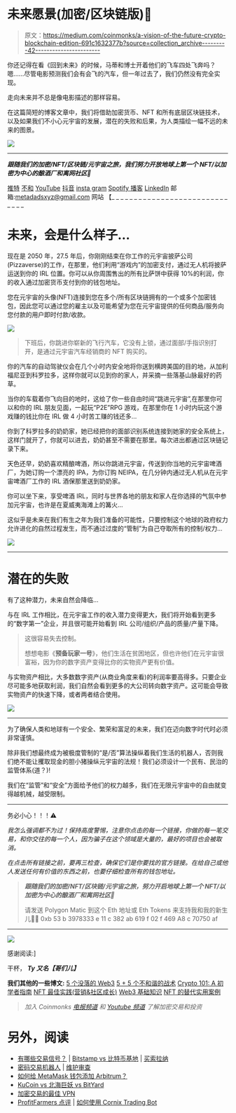 # 未来愿景(加密/区块链版)💫

> 原文：<https://medium.com/coinmonks/a-vision-of-the-future-crypto-blockchain-edition-691c1632377b?source=collection_archive---------42----------------------->

你还记得在看《回到未来》的时候，马蒂和博士开着他们的飞车四处飞奔吗？嗯……尽管电影预测我们会有会飞的汽车，但一年过去了，我们仍然没有完全实现。

走向未来并不总是像电影描述的那样容易。

在这篇简短的博客文章中，我们将借助加密货币、NFT 和所有底层区块链技术，以及如果我们不小心元宇宙的发展，潜在的失败和后果，为人类描绘一幅不远的未来的图景。

![](img/f364cf697d02bae5ef734b88ef4138b1.png)

__________________________________________________________

***跟随我们的加密/NFT/区块链/元宇宙之旅，我们努力开放地球上第一个 NFT/以加密为中心的酿酒厂和离网社区🌱***

[推特](https://www.twitter.com/metadadsxyz)
[不和](https://discord.gg/Cv8v2Ert8m)
[YouTube](https://www.youtube.com/channel/UC7pbtSBs9nRJHK6coMhCR8g)
[抖音](https://www.tiktok.com/@thedudescrypto)
[insta gram](https://www.instagram.com/metadadsxyz)
[Spotify 播客](https://open.spotify.com/episode/5U8vXE9HDAsGbSbebw9p62?si=2rZIigw-Tw2pCxjxmkbYzQ)
[LinkedIn](https://www.linkedin/in/stevensonty)
邮箱:metadadsxyz@gmail.com
网站
【_ _ _ _ _ _ _ _ _ _ _ _ _ _ _ _ _ _ _ _ _ _ _ _ _ _ _ _ _ _

# 未来，会是什么样子…

现在是 2050 年，27.5 年后，你刚刚结束在你工作的元宇宙披萨公司(Pizzaverse)的工作，在那里，他们利用“游戏内”的加密支付，通过无人机将披萨运送到你的 IRL 位置。你可以从你周围售出的所有比萨饼中获得 10%的利润，你的收入通过加密货币支付到你的钱包地址。

您在元宇宙的头像(NFT)连接到您在多个/所有区块链拥有的一个或多个加密钱包，因此您可以通过您的雇主以及可能希望为您在元宇宙提供的任何商品/服务向您付款的用户即时付款/收款。

![](img/167d51e35e267088b99671ab293acc7b.png)

> 下班后，你跳进你崭新的飞行汽车，它没有上锁，通过面部/手指识别打开，是通过元宇宙汽车经销商的 NFT 购买的。

你的汽车的自动驾驶仪会在几个小时内安全地将你送到横跨美国的目的地，从加利福尼亚到科罗拉多，这样你就可以见到你的家人，并采摘一些落基山脉最好的药草。

当你的车载着你飞向目的地时，这给了你一些自由时间“跳进元宇宙”,在那里你可以和你的 IRL 朋友见面，一起玩“P2E”RPG 游戏，在那里你在 1 小时内玩这个游戏赚的钱比你在 IRL 做 4 小时苦工赚的钱还多…

你到了科罗拉多的奶奶家，她已经把你的面部识别系统连接到她家的安全系统上，这样门就开了，你就可以进去，奶奶甚至不需要在那里。每次进出都通过区块链记录下来。

天色还早，奶奶喜欢精酿啤酒，所以你跳进元宇宙，传送到你当地的元宇宙啤酒厂，为她订购一个漂亮的 IPA，为你订购 NEIPA，在几分钟内通过无人机从在元宇宙啤酒厂工作的 IRL 酒保那里送到奶奶家。

你可以坐下来，享受啤酒 IRL，同时与世界各地的朋友和家人在你选择的气氛中参加元宇宙，也许是在夏威夷海滩上的篝火…

这似乎是未来在我们有生之年为我们准备的可能性，只要控制这个地球的政府权力允许进化的自然过程发生，而不通过过度的“管制”为自己夺取所有的控制/权力…

![](img/554d0fe5132b85928e9c8e841b099eb5.png)

_____________________________________________________________

# 潜在的失败

有了这种潜力，未来自然会降临…

与在 IRL 工作相比，在元宇宙工作的收入潜力变得更大，我们将开始看到更多的“数字第一”企业，并且很可能开始看到 IRL 公司/组织/产品的质量/产量下降。

> 这很容易失去控制。
> 
> 想想电影《**预备玩家一号**》，他们生活在贫困地区，但也许他们在元宇宙很富裕，因为你的数字资产变得比你的实物资产更有价值。

与实物资产相比，大多数数字资产(从商业角度来看)的利润率要高得多。只要企业尽可能多地获取利润，我们自然会看到更多的大公司转向数字资产。这可能会导致实物资产的快速下降，或者两者结合使用。

![](img/27f77da3a536905c2768a0f0bfa94c2b.png)

____________

为了确保人类和地球有一个安全、繁荣和富足的未来，我们在迈向数字时代时必须非常谨慎。

除非我们想最终成为被极度管制的“是/否”算法操纵着我们生活的机器人，否则我们绝不能让攫取现金的胆小猪操纵元宇宙的法规！我们必须设计一个民有、民治的监管体系(道？)!

我们在“监管”和“安全”方面给予他们的权力越多，我们在无限元宇宙中的自由就变得越机械，越受限制。

_______________________________________________________________

务必小心！！！⚠️

*我怎么强调都不为过！保持高度警惕，注意你点击的每一个链接，你做的每一笔交易，和你交往的每一个人，因为骗子在这个领域是大量的，最好的项目也会被取消。*

*在点击所有链接之前，要再三检查，确保它们是你要找的官方链接。在给自己或他人发送任何有价值的东西之前，也要仔细检查所有的钱包地址。*

> ***跟随我们的加密/NFT/区块链/元宇宙之旅，努力开启地球上第一个 NFT/以加密为中心的酿酒厂和离网社区🌱***
> 
> 请发送 Polygon Matic 到这个 Eth 地址或 Eth Tokens 来支持我和我的新生儿🙏🏼
> 0xb 53 b 3978333 e 11 c 382 ab 619 f 02 f 469 A8 c 70750 af

___________________________________________________________________

![](img/8fd9d804bada8a9c68c8a4387eade741.png)

感谢阅读:]

干杯，
***Ty 又名【哥们儿】***

**我们其他的一些博文:**
[5 个没落的 Web3](/coinmonks/5-downfalls-of-web3-cd5dc8ade4fd)
[5 + 5 个不和谐的战术](/coinmonks/5-tips-for-a-better-discord-nft-crypto-edition-ff9b039d0359)
[Crypto 101: A 初学者指南](/coinmonks/crypto-101-a-beginners-guide-345d440bd163)
[NFT 最佳实践(营销&社区成长)](/coinmonks/top-5-nft-best-practices-marketing-and-community-growth-7025e26eb50c)
[Web3 基础知识](/coinmonks/web3-basics-252121357f33)
[NFT 的替代实用案例](/coinmonks/alternative-nft-crypto-real-life-use-cases-b7c0b08d99ef)

> *加入 Coinmonks* [*电报频道*](https://t.me/coincodecap) *和* [*Youtube 频道*](https://www.youtube.com/c/coinmonks/videos) *了解加密交易和投资*

# 另外，阅读

*   [有哪些交易信号？](https://coincodecap.com/trading-signal) | [Bitstamp vs 比特币基地](https://coincodecap.com/bitstamp-coinbase) | [买索拉纳](https://coincodecap.com/buy-solana)
*   [密码交易机器人](/coinmonks/crypto-trading-bot-c2ffce8acb2a) | [维护审查](https://coincodecap.com/uphold-review)
*   [如何给 MetaMask 钱包添加 Arbitrum？](https://coincodecap.com/how-to-add-arbitrum-to-metamask-wallet)
*   [KuCoin vs 北海巨妖 vs BitYard](https://coincodecap.com/kucoin-vs-kraken-vs-bityard)
*   [加密交易的最佳 VPN](https://coincodecap.com/best-vpns-for-crypto-trading)
*   [ProfitFarmers 点评](https://coincodecap.com/profitfarmers-review) | [如何使用 Cornix Trading Bot](https://coincodecap.com/cornix-trading-bot)